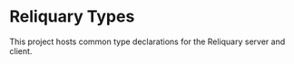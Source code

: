 # Reliquary Types

This project hosts common type declarations for the Reliquary server and client.
